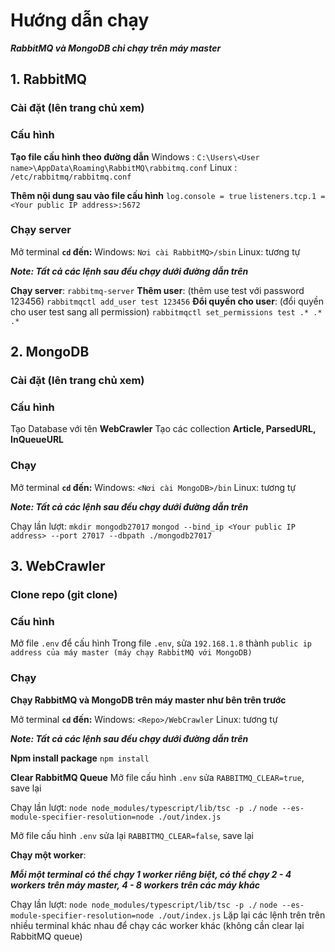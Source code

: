 
# **Hướng dẫn chạy**

**_RabbitMQ và MongoDB chỉ chạy trên máy master_**

## **1. RabbitMQ**
### Cài đặt (lên trang chủ xem)
### Cấu hình
**Tạo file cấu hình theo đường dẫn**
    Windows : `C:\Users\<User name>\AppData\Roaming\RabbitMQ\rabbitmq.conf`
    Linux   : `/etc/rabbitmq/rabbitmq.conf`

**Thêm nội dung sau vào file cấu hình**
    `log.console = true`
    `listeners.tcp.1 = <Your public IP address>:5672`

### Chạy server
Mở terminal
**`cd` đến:**
    Windows: `Nơi cài RabbitMQ>/sbin`
    Linux: tương tự

**_Note: Tất cả các lệnh sau đều chạy dưới đường dẫn trên_**

**Chạy server**: 
    `rabbitmq-server`
**Thêm user**: (thêm use test với password 123456)
    `rabbitmqctl add_user test 123456` 
**Đổi quyền cho user**: (đổi quyền cho user test sang all permission)
    `rabbitmqctl set_permissions test .* .* .*` 



## **2. MongoDB**
### Cài đặt (lên trang chủ xem)
### Cấu hình
Tạo Database với tên **WebCrawler**
Tạo các collection **Article, ParsedURL, InQueueURL**

### Chạy
Mở terminal
**`cd` đến:**
    Windows: `<Nơi cài MongoDB>/bin`
    Linux: tương tự

**_Note: Tất cả các lệnh sau đều chạy dưới đường dẫn trên_**

Chạy lần lượt:
    `mkdir mongodb27017`
    `mongod --bind_ip <Your public IP address> --port 27017 --dbpath ./mongodb27017`



## **3. WebCrawler**
### Clone repo (git clone)
### Cấu hình
Mở file `.env` để cấu hình
Trong file `.env`, sửa `192.168.1.8` thành `public ip address của máy master (máy chạy RabbitMQ với MongoDB)`

### Chạy
**Chạy RabbitMQ và MongoDB trên máy master như bên trên trước**

Mở terminal
**`cd` đến:**
    Windows: `<Repo>/WebCrawler`
    Linux: tương tự

**_Note: Tất cả các lệnh sau đều chạy dưới đường dẫn trên_**

**Npm install package**
    `npm install`

**Clear RabbitMQ Queue**
Mở file cấu hình `.env` sửa `RABBITMQ_CLEAR=true`, save lại

Chạy lần lượt:
    `node node_modules/typescript/lib/tsc -p ./`
    `node --es-module-specifier-resolution=node ./out/index.js`

Mở file cấu hình `.env` sửa lại `RABBITMQ_CLEAR=false`, save lại

**Chạy một worker**:

**_Mỗi một terminal có thể chạy 1 worker riêng biệt, có thể chạy 2 - 4 workers trên máy master, 4 - 8 workers trên các máy khác_**

Chạy lần lượt:
    `node node_modules/typescript/lib/tsc -p ./`
    `node --es-module-specifier-resolution=node ./out/index.js`
Lặp lại các lệnh trên trên nhiều terminal khác nhau để chạy các worker khác (không cần clear lại RabbitMQ queue)